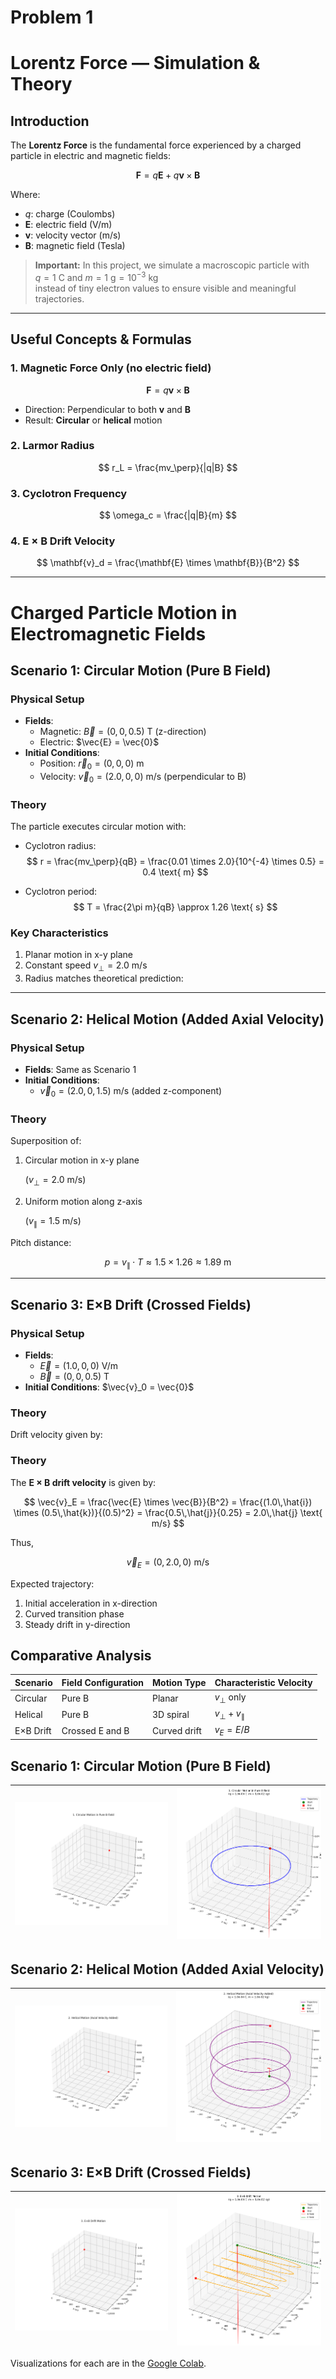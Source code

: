 # Problem 1

#  Lorentz Force — Simulation & Theory

##  Introduction

The **Lorentz Force** is the fundamental force experienced by a charged particle in electric and magnetic fields:

$$
\mathbf{F} = q\mathbf{E} + q\mathbf{v} \times \mathbf{B}
$$

Where:
- $q$: charge (Coulombs)
- $\mathbf{E}$: electric field (V/m)
- $\mathbf{v}$: velocity vector (m/s)
- $\mathbf{B}$: magnetic field (Tesla)

> **Important:** In this project, we simulate a macroscopic particle with  
> $q = 1~\text{C}$ and $m = 1~\text{g} = 10^{-3}~\text{kg}$  
> instead of tiny electron values to ensure visible and meaningful trajectories.

---

##  Useful Concepts & Formulas

### 1. Magnetic Force Only (no electric field)
$$
\mathbf{F} = q\mathbf{v} \times \mathbf{B}
$$
- Direction: Perpendicular to both $\mathbf{v}$ and $\mathbf{B}$
- Result: **Circular** or **helical** motion

### 2. Larmor Radius
$$
r_L = \frac{mv_\perp}{|q|B}
$$

### 3. Cyclotron Frequency
$$
\omega_c = \frac{|q|B}{m}
$$

### 4. E × B Drift Velocity
$$
\mathbf{v}_d = \frac{\mathbf{E} \times \mathbf{B}}{B^2}
$$



---

# Charged Particle Motion in Electromagnetic Fields

## Scenario 1: Circular Motion (Pure B Field)

### Physical Setup
- **Fields**: 
  - Magnetic: $\vec{B} = (0, 0, 0.5)$ T (z-direction)
  - Electric: $\vec{E} = \vec{0}$
- **Initial Conditions**: 
  - Position: $\vec{r}_0 = (0, 0, 0)$ m
  - Velocity: $\vec{v}_0 = (2.0, 0, 0)$ m/s (perpendicular to B)

### Theory

The particle executes circular motion with:

- Cyclotron radius:  
  $$
  r = \frac{mv_\perp}{qB} = \frac{0.01 \times 2.0}{10^{-4} \times 0.5} = 0.4 \text{ m}
  $$

- Cyclotron period:  
  $$
  T = \frac{2\pi m}{qB} \approx 1.26 \text{ s}
  $$



### Key Characteristics
1. Planar motion in x-y plane
2. Constant speed $v_\perp = 2.0$ m/s
3. Radius matches theoretical prediction:


---

## Scenario 2: Helical Motion (Added Axial Velocity)

### Physical Setup
- **Fields**: Same as Scenario 1
- **Initial Conditions**: 
  - $\vec{v}_0 = (2.0, 0, 1.5)$ m/s (added z-component)

### Theory

Superposition of:

1. Circular motion in x-y plane  

   ($v_\perp = 2.0$ m/s)

2. Uniform motion along z-axis  

   ($v_\parallel = 1.5$ m/s)

Pitch distance:

$$
p = v_\parallel \cdot T \approx 1.5 \times 1.26 \approx 1.89\ \text{m}
$$




---

## Scenario 3: E×B Drift (Crossed Fields)

### Physical Setup
- **Fields**:
  - $\vec{E} = (1.0, 0, 0)$ V/m
  - $\vec{B} = (0, 0, 0.5)$ T
- **Initial Conditions**: $\vec{v}_0 = \vec{0}$

### Theory

Drift velocity given by:

### Theory

The **E × B drift velocity** is given by:

$$
\vec{v}_E = \frac{\vec{E} \times \vec{B}}{B^2}
= \frac{(1.0\,\hat{i}) \times (0.5\,\hat{k})}{(0.5)^2}
= \frac{0.5\,\hat{j}}{0.25}
= 2.0\,\hat{j} \text{ m/s}
$$

Thus,

$$
\vec{v}_E = (0, 2.0, 0)\ \text{m/s}
$$

Expected trajectory:
1. Initial acceleration in x-direction
2. Curved transition phase
3. Steady drift in y-direction



## Comparative Analysis

| Scenario        | Field Configuration | Motion Type | Characteristic Velocity |
|----------------|--------------------|------------|------------------------|
| Circular       | Pure B             | Planar     | $v_\perp$ only         |
| Helical        | Pure B             | 3D spiral  | $v_\perp + v_\parallel$|
| E×B Drift      | Crossed E and B     | Curved drift | $v_E = E/B$          |

## Scenario 1: Circular Motion (Pure B Field)


![alt text](circular_motion.gif) |![alt text](image.png) |
  |:-------------------------:|:-------------------------:|

## Scenario 2: Helical Motion (Added Axial Velocity)

![alt text](helical_motion.gif) |  ![alt text](image-1.png) |
  |:-------------------------:|:-------------------------:|

## Scenario 3: E×B Drift (Crossed Fields)

![alt text](exb_drift.gif) |  ![alt text](image-2.png) |
  |:-------------------------:|:-------------------------:|

Visualizations for each are in the [Google Colab](https://colab.research.google.com/drive/1xKfLyHu_g3Ok0v1teVgerG4qRpZNWKgG?authuser=1#scrollTo=dZHomL-rZeLJ).
